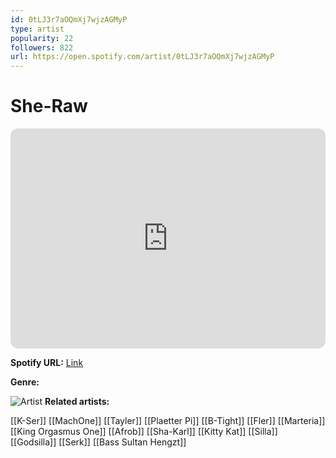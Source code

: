 ```yaml
---
id: 0tLJ3r7aOQmXj7wjzAGMyP
type: artist
popularity: 22
followers: 822
url: https://open.spotify.com/artist/0tLJ3r7aOQmXj7wjzAGMyP
---
```

# She-Raw

<iframe style="border-radius:12px" src="https://open.spotify.com/embed/artist/0tLJ3r7aOQmXj7wjzAGMyP" width="100%" height="352" frameBorder="0" allowfullscreen="" allow="autoplay; clipboard-write; encrypted-media; fullscreen; picture-in-picture" loading="lazy"></iframe>

**Spotify URL:** [Link](https://open.spotify.com/artist/0tLJ3r7aOQmXj7wjzAGMyP)

**Genre:** 

![Artist](https://i.scdn.co/image/ab67616d0000b273094ae30e25d92de82ec50b1a)
**Related artists:**

[[K-Ser]]
[[MachOne]]
[[Tayler]]
[[Plaetter Pi]]
[[B-Tight]]
[[Fler]]
[[Marteria]]
[[King Orgasmus One]]
[[Afrob]]
[[Sha-Karl]]
[[Kitty Kat]]
[[Silla]]
[[Godsilla]]
[[Serk]]
[[Bass Sultan Hengzt]]
